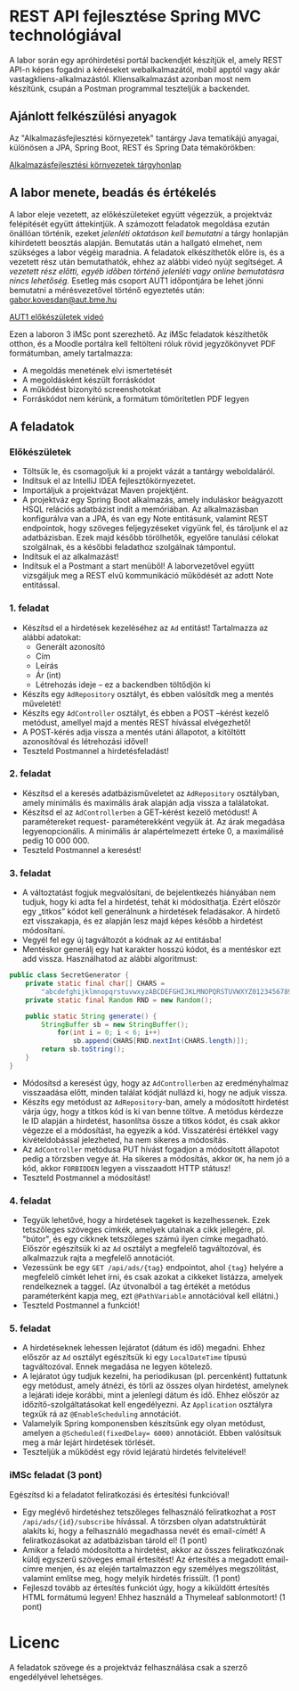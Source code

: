 # REST API fejlesztése Spring MVC technológiával

A labor során egy apróhirdetési portál backendjét készítjük el, amely REST API-n képes fogadni a kéréseket
webalkalmazától, mobil apptól vagy akár vastagkliens-alkalmazástól. Kliensalkalmazást azonban most
nem készítünk, csupán a Postman programmal teszteljük a backendet.

## Ajánlott felkészülési anyagok

Az "Alkalmazásfejlesztési környezetek" tantárgy Java tematikájú anyagai, különösen a
JPA, Spring Boot, REST és Spring Data témakörökben:

[Alkalmazásfejlesztési környezetek tárgyhonlap](https://www.aut.bme.hu/Course/VIAUAC04)

## A labor menete, beadás és értékelés

A labor eleje vezetett, az előkészületeket együtt végezzük, a projektváz felépítését
együtt áttekintjük. A számozott feladatok megoldása ezután önállóan történik,
ezeket *jelenléti oktatáson kell bemutatni* a tárgy honlapján kihirdetett beosztás
alapján. Bemutatás után a hallgató elmehet, nem szükséges a labor végéig maradnia.
A feladatok elkészíthetők előre is, és a vezetett rész után bemutathatók, ehhez az
alábbi videó nyújt segítséget. *A vezetett rész előtti, egyéb időben történő jelenléti
vagy online bemutatásra nincs lehetőség.* Esetleg más csoport AUT1 időpontjára be
lehet jönni bemutatni a mérésvezetővel történő egyeztetés után: <gabor.kovesdan@aut.bme.hu>

[AUT1 előkészületek videó](https://web.microsoftstream.com/video/5a54d0bf-4a73-4b30-bb1a-baba45ac515f)

Ezen a laboron 3 iMSc pont szerezhető. Az iMSc feladatok készíthetők otthon,
és a Moodle portálra kell feltölteni róluk rövid jegyzőkönyvet PDF formátumban,
amely tartalmazza:

- A megoldás menetének elvi ismertetését
- A megoldásként készült forráskódot
- A működést bizonyító screenshotokat
- Forráskódot nem kérünk, a formátum tömörítetlen PDF legyen


## A feladatok

### Előkészületek

- Töltsük le, és csomagoljuk ki a projekt vázát a tantárgy weboldaláról.
- Indítsuk el az IntelliJ IDEA fejlesztőkörnyezetet.
- Importáljuk a projektvázat Maven projektjént.
- A projektváz egy Spring Boot alkalmazás, amely induláskor beágyazott HSQL relációs adatbázist
indít a memóriában. Az alkalmazásban konfigurálva van a JPA, és van egy Note entitásunk,
valamint REST endpointok, hogy szöveges feljegyzéseket vigyünk fel, és tároljunk el az
adatbázisban. Ezek majd később törölhetők, egyelőre tanulási célokat szolgálnak, és a későbbi
feladathoz szolgálnak támpontul.
- Indítsuk el az alkalmazást!
- Indítsuk el a Postmant a start menüből! A laborvezetővel együtt vizsgáljuk meg a REST elvű
kommunikáció működését az adott Note entitással.

### 1. feladat

- Készítsd el a hirdetések kezeléséhez az `Ad` entitást! Tartalmazza az alábbi adatokat:
    - Generált azonosító
    - Cím
    - Leírás
    - Ár (int)
    - Létrehozás ideje – ez a backendben töltődjön ki
- Készíts egy `AdRepository` osztályt, és ebben valósítdk meg a mentés műveletét!
- Készíts egy `AdController` osztályt, és ebben a POST –kérést kezelő metódust, amellyel majd a
mentés REST hívással elvégezhető!
- A POST-kérés adja vissza a mentés utáni állapotot, a kitöltött azonosítóval és létrehozási idővel!
- Teszteld Postmannel a hirdetésfeladást!

### 2. feladat

- Készítsd el a keresés adatbázisműveletet az `AdRepository` osztályban, amely minimális
és maximális árak alapján adja vissza a találatokat.
- Készítsd el az `AdControllerben` a GET-kérést kezelő metódust! A paramétereket request-
paraméterekként vegyük át. Az árak megadása legyenopcionális.
A minimális ár alapértelmezett érteke 0, a maximálisé pedig 10 000 000.
- Teszteld Postmannel a keresést!

### 3. feladat

- A változtatást fogjuk megvalósítani, de bejelentkezés hiányában nem tudjuk, hogy ki adta fel a
hirdetést, tehát ki módosíthatja. Ezért először egy „titkos” kódot kell generálnunk a hirdetések
feladásakor. A hirdető ezt visszakapja, és ez alapján lesz majd képes később a hirdetést
módosítani.
- Vegyél fel egy új tagváltozót a kódnak az `Ad` entitásba!
- Mentéskor generálj egy hat karakter hosszú kódot, és a mentéskor ezt add vissza. Használhatod
az alábbi algoritmust:

```java
public class SecretGenerator {
    private static final char[] CHARS =
        "abcdefghijklmnopqrstuvwxyzABCDEFGHIJKLMNOPQRSTUVWXYZ0123456789".toCharArray();
    private static final Random RND = new Random();

    public static String generate() {
        StringBuffer sb = new StringBuffer();
            for(int i = 0; i < 6; i++)
                sb.append(CHARS[RND.nextInt(CHARS.length)]);
        return sb.toString();
    }
}
```

- Módosítsd a keresést úgy, hogy az `AdControllerben` az eredményhalmaz visszaadása előtt, minden
találat kódját nullázd ki, hogy ne adjuk vissza.
- Készíts egy metódust az `AdRepository`-ban, amely a módosított hirdetést várja úgy, hogy a titkos
kód is ki van benne töltve. A metódus kérdezze le ID alapján a hirdetést, hasonlítsa össze a titkos
kódot, és csak akkor végezze el a módosítást, ha egyezik a kód. Visszatérési értékkel vagy
kivételdobással jelezheted, ha nem sikeres a módosítás.
- Az `AdController` metódusa PUT hívást fogadjon a módosított állapotot pedig a törzsben vegye át.
Ha sikeres a módosítás, akkor `OK`, ha nem jó a kód, akkor `FORBIDDEN` legyen a visszaadott HTTP
státusz!
- Teszteld Postmannel a módosítást!

### 4. feladat

- Tegyük lehetővé, hogy a hirdetések tageket is kezelhessenek. Ezek tetszőleges szöveges címkék,
amelyek utalnak a cikk jellegére, pl. "bútor", és egy cikknek tetszőleges számú ilyen címke
megadható. Először egészítsük ki az `Ad` osztályt a megfelelő tagváltozóval, és alkalmazzuk rajta
a megfelelő annotációt.
- Vezessünk be egy `GET /api/ads/{tag}` endpointot, ahol `{tag}` helyére a megfelelő címkét lehet
írni, és csak azokat a cikkeket listázza, amelyek rendelkeznek a taggel. (Az útvonalból a tag értékét
a metódus paraméterként kapja meg, ezt `@PathVariable` annotációval kell ellátni.)
- Teszteld Postmannel a funkciót!

### 5. feladat

- A hirdetéseknek lehessen lejáratot (dátum és idő) megadni. Ehhez először az `Ad` osztályt
egészítsük ki egy `LocalDateTime` típusú tagváltozóval. Ennek megadása ne legyen kötelező.
- A lejáratot úgy tudjuk kezelni, ha periodikusan (pl. percenként) futtatunk egy metódust,
amely átnézi, és törli az összes olyan hirdetést, amelynek a lejárati ideje korábbi, mint
a jelenlegi dátum és idő. Ehhez először az időzítő-szolgáltatásokat kell engedélyezni.
Az `Application` osztályra tegxük rá az `@EnableScheduling` annotációt.
- Valamelyik Spring komponensben készítsünk egy olyan metódust, amelyen a
`@Scheduled(fixedDelay= 6000)` annotációt. Ebben valósítsuk meg a már lejárt hirdetések törlését.
- Teszteljük a működést egy rövid lejáratú hirdetés felvitelével!

### iMSc feladat (3 pont)

Egészítsd ki a feladatot feliratkozási és értesítési funkcióval!

- Egy meglévő hirdetéshez tetszőleges felhasználó feliratkozhat a `POST /api/ads/{id}/subscribe`
hívással. A törzsben olyan adatstruktúrát alakíts ki, hogy a felhasználó megadhassa nevét és email-címét!
A feliratkozásokat az adatbázisban tárold el! (1 pont)
- Amikor a feladó módosította a hirdetést, akkor az összes feliratkozónak küldj egyszerű szöveges
email értesítést! Az értesítés a megadott email-címre menjen, és az elején tartalmazzon egy személyes
megszólítást, valamint említse meg, hogy melyik hirdetés frissült. (1 pont)
- Fejleszd tovább az értesítés funkciót úgy, hogy a kiküldött értesítés HTML formátumú legyen!
Ehhez használd a Thymeleaf sablonmotort! (1 pont)

# Licenc

A feladatok szövege és a projektváz felhasználása csak a szerző engedélyével lehetséges.
